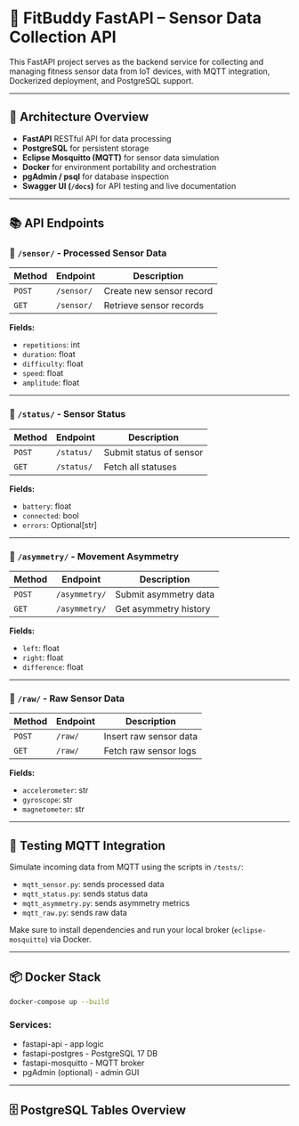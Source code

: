 # 📡 FitBuddy FastAPI – Sensor Data Collection API

This FastAPI project serves as the backend service for collecting and managing fitness sensor data from IoT devices, with MQTT integration, Dockerized deployment, and PostgreSQL support.

---

## 🔧 Architecture Overview

- **FastAPI** RESTful API for data processing  
- **PostgreSQL** for persistent storage  
- **Eclipse Mosquitto (MQTT)** for sensor data simulation  
- **Docker** for environment portability and orchestration  
- **pgAdmin / psql** for database inspection  
- **Swagger UI (`/docs`)** for API testing and live documentation  

---

## 📚 API Endpoints

### 🔹 `/sensor/` - Processed Sensor Data

| Method | Endpoint    | Description              |
|--------|-------------|--------------------------|
| `POST` | `/sensor/`  | Create new sensor record |
| `GET`  | `/sensor/`  | Retrieve sensor records  |

**Fields:**
- `repetitions`: int  
- `duration`: float  
- `difficulty`: float  
- `speed`: float  
- `amplitude`: float  

---

### 🔹 `/status/` - Sensor Status

| Method | Endpoint    | Description              |
|--------|-------------|--------------------------|
| `POST` | `/status/`  | Submit status of sensor  |
| `GET`  | `/status/`  | Fetch all statuses       |

**Fields:**
- `battery`: float  
- `connected`: bool  
- `errors`: Optional[str]  

---

### 🔹 `/asymmetry/` - Movement Asymmetry

| Method | Endpoint       | Description              |
|--------|----------------|--------------------------|
| `POST` | `/asymmetry/`  | Submit asymmetry data    |
| `GET`  | `/asymmetry/`  | Get asymmetry history    |

**Fields:**
- `left`: float  
- `right`: float  
- `difference`: float  

---

### 🔹 `/raw/` - Raw Sensor Data

| Method | Endpoint | Description            |
|--------|----------|------------------------|
| `POST` | `/raw/`  | Insert raw sensor data |
| `GET`  | `/raw/`  | Fetch raw sensor logs  |

**Fields:**
- `accelerometer`: str  
- `gyroscope`: str  
- `magnetometer`: str  

---

## 🧪 Testing MQTT Integration

Simulate incoming data from MQTT using the scripts in `/tests/`:

- `mqtt_sensor.py`: sends processed data  
- `mqtt_status.py`: sends status data  
- `mqtt_asymmetry.py`: sends asymmetry metrics
- `mqtt_raw.py`: sends raw data

Make sure to install dependencies and run your local broker (`eclipse-mosquitto`) via Docker.

---

## 📦 Docker Stack

```bash
docker-compose up --build
```
### Services:

- fastapi-api - app logic
- fastapi-postgres - PostgreSQL 17 DB
- fastapi-mosquitto - MQTT broker
- pgAdmin (optional) - admin GUI

---

## 🗄 PostgreSQL Tables Overview
